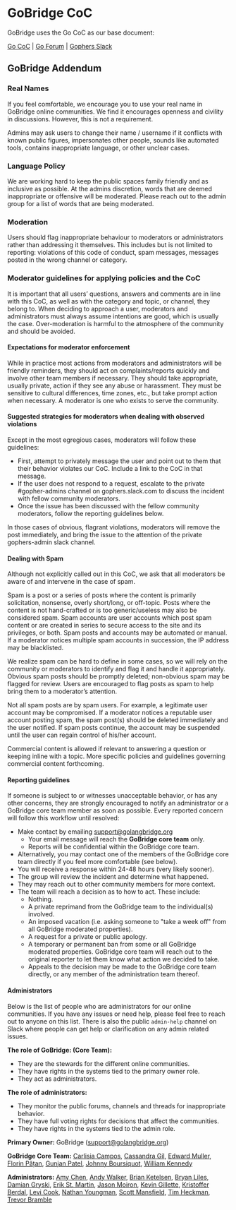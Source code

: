 # GoBridge CoC

GoBridge uses the Go CoC as our base document:

[Go CoC](https://golang.org/conduct) | [Go Forum](https://forum.golangbridge.org/) | [Gophers Slack](http://invite.slack.golangbridge.org)

## GoBridge Addendum

### Real Names
If you feel comfortable, we encourage you to use your real name in GoBridge online communities. We find it encourages openness and civility in discussions. However, this is not a requirement.

Admins may ask users to change their name / username if it conflicts with known public figures, impersonates other people, sounds like automated tools, contains inappropriate language, or other unclear cases.

### Language Policy
We are working hard to keep the public spaces family friendly and as inclusive as possible. At the admins discretion, words that are deemed inappropriate or offensive will be moderated. Please reach out to the admin group for a list of words that are being moderated.

### Moderation
Users should flag inappropriate behaviour to moderators or administrators rather than addressing it themselves. This includes but is not limited to reporting: violations of this code of conduct, spam messages, messages posted in the wrong channel or category.

### Moderator guidelines for applying policies and the CoC
It is important that all users’ questions, answers and comments are in line with this CoC, as well as with the category and topic, or channel, they belong to. When deciding to approach a user, moderators and administrators must always assume intentions are good, which is usually the case. Over-moderation is harmful to the atmosphere of the community and should be avoided.

#### Expectations for moderator enforcement
While in practice most actions from moderators and administrators will be friendly reminders, they should act on complaints/reports quickly and involve other team members if necessary. They should take appropriate, usually private, action if they see any abuse or harassment. They must be sensitive to cultural differences, time zones, etc., but take prompt action when necessary. A moderator is one who exists to serve the community.

#### Suggested strategies for moderators when dealing with observed violations
Except in the most egregious cases, moderators will follow these guidelines:
- First, attempt to privately message the user and point out to them that their behavior violates our CoC. Include a link to the CoC in that message.
- If the user does not respond to a request, escalate to the private #gopher-admins channel on gophers.slack.com to discuss the incident with fellow community moderators.
- Once the issue has been discussed with the fellow community moderators, follow the reporting guidelines below.

In those cases of obvious, flagrant violations, moderators will remove the post immediately, and bring the issue to the attention of the private gophers-admin slack channel.

#### Dealing with Spam
Although not explicitly called out in this CoC, we ask that all moderators be aware of and intervene in the case of spam.

Spam is a post or a series of posts where the content is primarily solicitation, nonsense, overly short/long, or off-topic. Posts where the content is not hand-crafted or is too generic/useless may also be considered spam. Spam accounts are user accounts which post spam content or are created in series to secure access to the site and its privileges, or both. Spam posts and accounts may be automated or manual. If a moderator notices multiple spam accounts in succession, the IP address may be blacklisted.

We realize spam can be hard to define in some cases, so we will rely on the community or moderators to identify and flag it and handle it appropriately. Obvious spam posts should be promptly deleted; non-obvious spam may be flagged for review. Users are encouraged to flag posts as spam to help bring them to a moderator’s attention.

Not all spam posts are by spam users. For example, a legitimate user account may be compromised. If a moderator notices a reputable user account posting spam, the spam post(s) should be deleted immediately and the user notified. If spam posts continue, the account may be suspended until the user can regain control of his/her account.

Commercial content is allowed if relevant to answering a question or keeping inline with a topic. More specific policies and guidelines governing commercial content forthcoming.

#### Reporting guidelines
If someone is subject to or witnesses unacceptable behavior, or has any other concerns, they are strongly encouraged to notify an administrator or a GoBridge core team member as soon as possible. Every reported concern will follow this workflow until resolved:
- Make contact by emailing support@golangbridge.org
  - Your email message will reach the **GoBridge core team** only.
  - Reports will be confidential within the GoBridge core team.
- Alternatively, you may contact one of the members of the GoBridge core team directly if you feel more comfortable (see below).
- You will receive a response within 24-48 hours (very likely sooner).
- The group will review the incident and determine what happened.
- They may reach out to other community members for more context.
- The team will reach a decision as to how to act. These include:
  - Nothing.
  - A private reprimand from the GoBridge team to the individual(s) involved.
  - An imposed vacation (i.e. asking someone to "take a week off" from all GoBridge moderated properties).
  - A request for a private or public apology.
  - A temporary or permanent ban from some or all GoBridge moderated properties. GoBridge core team will reach out to the original reporter to let them know what action we decided to take.
  - Appeals to the decision may be made to the GoBridge core team directly, or any member of the administration team thereof.


#### Administrators
Below is the list of people who are administrators for our online communities. If you have any issues or need help, please feel free to reach out to anyone on this list. There is also the public `admin-help` channel on Slack where people can get help or clarification on any admin related issues.

**The role of GoBridge: (Core Team):**
- They are the stewards for the different online communities.
- They have rights in the systems tied to the primary owner role.
- They act as administrators.

**The role of administrators:**
- They monitor the public forums, channels and threads for inappropriate behavior.
- They have full voting rights for decisions that affect the communities.
- They have rights in the systems tied to the admin role.

**Primary Owner:**
GoBridge (support@golangbridge.org)

**GoBridge Core Team:**
[Carlisia Campos](https://twitter.com/carlisia),
[Cassandra Gil](https://twitter.com/Cassandraoid),
[Edward Muller](https://twitter.com/freeformz),
[Florin Pățan](https://twitter.com/dlsniper),
[Gunjan Patel](https://twitter.com/Gunjan_Patel1),
[Johnny Boursiquot](https://twitter.com/jboursiquot),
[William Kennedy](https://twitter.com/goinggodotnet)

**Administrators:**
[Amy Chen](https://twitter.com/TheAmyDance),
[Andy Walker](https://twitter.com/alaskacodes),
[Brian Ketelsen](https://twitter.com/bketelsen),
[Bryan Liles](https://twitter.com/bryanl),
[Damian Gryski](https://twitter.com/dgryski),
[Erik St. Martin](https://twitter.com/erikstmartin),
[Jason Moiron](https://twitter.com/jmoiron),
[Kevin Gillette](https://twitter.com/kevingillette),
[Kristoffer Berdal](https://twitter.com/flexd),
[Levi Cook](https://twitter.com/levicook),
[Nathan Youngman](https://twitter.com/nathany),
[Scott Mansfield](https://twitter.com/sgmansfield),
[Tim Heckman](https://twitter.com/theckman),
[Trevor Bramble](https://twitter.com/TrevorBramble)
